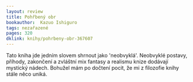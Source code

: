 ```yaml
---
layout: review
title: Pohřbený obr
bookauthor:  Kazuo Ishiguro
tags: nezařazené
pages: 320
dklink: knihy/pohrbeny-obr-367607
---
```


Tato kniha jde jedním slovem shrnout jako 'neobvyklá'. Neobvyklé postavy, příhody, zakončení a zvláštní mix fantasy a realismu knize dodávají mystický nádech. Bohužel mám po dočtení pocit, že mi z filozofie knihy stále něco uniká.